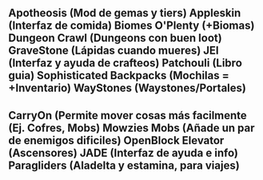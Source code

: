 Apotheosis (Mod de gemas y tiers)
Appleskin (Interfaz de comida)
Biomes O'Plenty (+Biomas)
Dungeon Crawl (Dungeons con buen loot)
GraveStone (Lápidas cuando mueres)
JEI (Interfaz y ayuda de crafteos)
Patchouli (Libro guia)
Sophisticated Backpacks (Mochilas = +Inventario)
WayStones (Waystones/Portales)
-------------------------
CarryOn (Permite mover cosas más facilmente (Ej. Cofres, Mobs)
Mowzies Mobs (Añade un par de enemigos dificiles)
OpenBlock Elevator (Ascensores)
JADE (Interfaz de ayuda e info)
Paragliders (Aladelta y estamina, para viajes)
-------------------------
